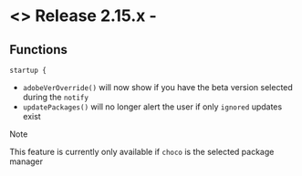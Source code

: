 # <> Release 2.15.x - 

## Functions
`startup {`
- `adobeVerOverride()` will now show if you have the beta version selected during the `notify`
- `updatePackages()` will no longer alert the user if only `ignored` updates exist
> [!Note]
> This feature is currently only available if `choco` is the selected package manager